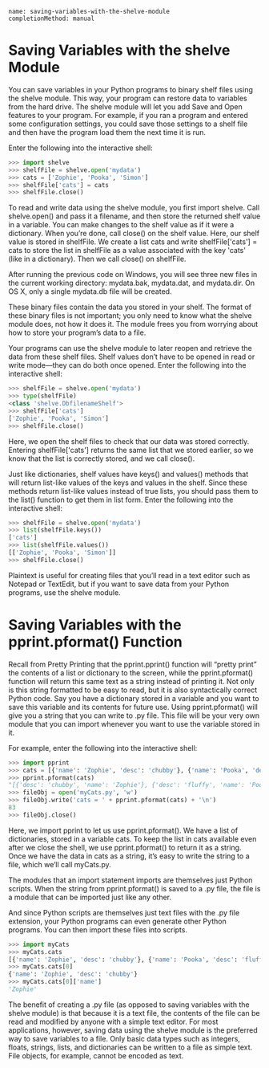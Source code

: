 ```ngMeta
name: saving-variables-with-the-shelve-module
completionMethod: manual
```
# Saving Variables with the shelve Module
You can save variables in your Python programs to binary shelf files using the shelve module. This way, your program can restore data to variables from the hard drive. The shelve module will let you add Save and Open features to your program. For example, if you ran a program and entered some configuration settings, you could save those settings to a shelf file and then have the program load them the next time it is run.

Enter the following into the interactive shell:

```python
>>> import shelve
>>> shelfFile = shelve.open('mydata')
>>> cats = ['Zophie', 'Pooka', 'Simon']
>>> shelfFile['cats'] = cats
>>> shelfFile.close()
```
To read and write data using the shelve module, you first import shelve. Call shelve.open() and pass it a filename, and then store the returned shelf value in a variable. You can make changes to the shelf value as if it were a dictionary. When you’re done, call close() on the shelf value. Here, our shelf value is stored in shelfFile. We create a list cats and write shelfFile['cats'] = cats to store the list in shelfFile as a value associated with the key 'cats' (like in a dictionary). Then we call close() on shelfFile.

After running the previous code on Windows, you will see three new files in the current working directory: mydata.bak, mydata.dat, and mydata.dir. On OS X, only a single mydata.db file will be created.

These binary files contain the data you stored in your shelf. The format of these binary files is not important; you only need to know what the shelve module does, not how it does it. The module frees you from worrying about how to store your program’s data to a file.

Your programs can use the shelve module to later reopen and retrieve the data from these shelf files. Shelf values don’t have to be opened in read or write mode—they can do both once opened. Enter the following into the interactive shell:

```python
>>> shelfFile = shelve.open('mydata')
>>> type(shelfFile)
<class 'shelve.DbfilenameShelf'>
>>> shelfFile['cats']
['Zophie', 'Pooka', 'Simon']
>>> shelfFile.close()
```
Here, we open the shelf files to check that our data was stored correctly. Entering shelfFile['cats'] returns the same list that we stored earlier, so we know that the list is correctly stored, and we call close().

Just like dictionaries, shelf values have keys() and values() methods that will return list-like values of the keys and values in the shelf. Since these methods return list-like values instead of true lists, you should pass them to the list() function to get them in list form. Enter the following into the interactive shell:

```python
>>> shelfFile = shelve.open('mydata')
>>> list(shelfFile.keys())
['cats']
>>> list(shelfFile.values())
[['Zophie', 'Pooka', 'Simon']]
>>> shelfFile.close()
```
Plaintext is useful for creating files that you’ll read in a text editor such as Notepad or TextEdit, but if you want to save data from your Python programs, use the shelve module.

# Saving Variables with the pprint.pformat() Function
Recall from Pretty Printing that the pprint.pprint() function will “pretty print” the contents of a list or dictionary to the screen, while the pprint.pformat() function will return this same text as a string instead of printing it. Not only is this string formatted to be easy to read, but it is also syntactically correct Python code. Say you have a dictionary stored in a variable and you want to save this variable and its contents for future use. Using pprint.pformat() will give you a string that you can write to .py file. This file will be your very own module that you can import whenever you want to use the variable stored in it.

For example, enter the following into the interactive shell:

```python
>>> import pprint
>>> cats = [{'name': 'Zophie', 'desc': 'chubby'}, {'name': 'Pooka', 'desc': 'fluffy'}]
>>> pprint.pformat(cats)
"[{'desc': 'chubby', 'name': 'Zophie'}, {'desc': 'fluffy', 'name': 'Pooka'}]"
>>> fileObj = open('myCats.py', 'w')
>>> fileObj.write('cats = ' + pprint.pformat(cats) + '\n')
83
>>> fileObj.close()
```
Here, we import pprint to let us use pprint.pformat(). We have a list of dictionaries, stored in a variable cats. To keep the list in cats available even after we close the shell, we use pprint.pformat() to return it as a string. Once we have the data in cats as a string, it’s easy to write the string to a file, which we’ll call myCats.py.

The modules that an import statement imports are themselves just Python scripts. When the string from pprint.pformat() is saved to a .py file, the file is a module that can be imported just like any other.

And since Python scripts are themselves just text files with the .py file extension, your Python programs can even generate other Python programs. You can then import these files into scripts.

```python
>>> import myCats
>>> myCats.cats
[{'name': 'Zophie', 'desc': 'chubby'}, {'name': 'Pooka', 'desc': 'fluffy'}]
>>> myCats.cats[0]
{'name': 'Zophie', 'desc': 'chubby'}
>>> myCats.cats[0]['name']
'Zophie'
```
The benefit of creating a .py file (as opposed to saving variables with the shelve module) is that because it is a text file, the contents of the file can be read and modified by anyone with a simple text editor. For most applications, however, saving data using the shelve module is the preferred way to save variables to a file. Only basic data types such as integers, floats, strings, lists, and dictionaries can be written to a file as simple text. File objects, for example, cannot be encoded as text.

